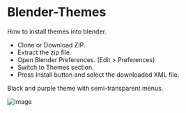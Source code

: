 # Blender-Themes

How to install themes into blender. 
- Clone or Download ZIP.
- Extract the zip file. 
- Open Blender Preferences. (Edit > Preferences)
- Switch to Themes section.
- Press Install button and select the downloaded XML file.


Black and purple theme with semi-transparent menus. 

![image](https://github.com/RasoftDS/Blender-Themes/assets/7978358/d4b810bd-4e36-4eea-958b-8ca9eafcd1c3)
